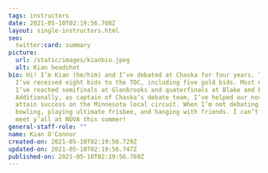 ```yaml
---
tags: instructors
date: 2021-05-10T02:19:56.708Z
layout: single-instructors.html
seo:
  twitter:card: summary
picture:
  url: /static/images/kianbio.jpeg
  alt: Kian headshot
bio: Hi! I’m Kian (he/him) and I’ve debated at Chaska for four years. This year,
  I’ve received eight bids to the TOC, including five gold bids. Most notably,
  I’ve reached semifinals at Glenbrooks and quaterfinals at Blake and Emory.
  Additionally, as captain of Chaska’s debate team, I’ve helped our novices
  attain success on the Minnesota local circuit. When I’m not debating, I enjoy
  bowling, playing ultimate frisbee, and hanging with friends. I can’t wait to
  meet y’all at NOVA this summer!
general-staff-role: ""
name: Kian O'Connor
created-on: 2021-05-10T02:19:56.729Z
updated-on: 2021-05-10T02:19:56.747Z
published-on: 2021-05-10T02:19:56.769Z
---
```

